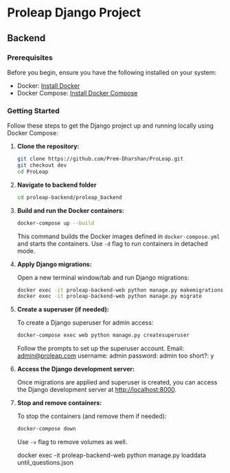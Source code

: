 # Proleap Django Project

## Backend

### Prerequisites

Before you begin, ensure you have the following installed on your system:

- Docker: [Install Docker](https://docs.docker.com/get-docker/)
- Docker Compose: [Install Docker Compose](https://docs.docker.com/compose/install/)

### Getting Started

Follow these steps to get the Django project up and running locally using Docker Compose:

1. **Clone the repository:**

   ```bash
   git clone https://github.com/Prem-Dharshan/ProLeap.git
   git checkout dev
   cd ProLeap
   ```

2. **Navigate to backend folder**

    ```bash
    cd proleap-backend/proleap_backend
    ```



3. **Build and run the Docker containers:**

   ```bash
   docker-compose up --build
   ```

   This command builds the Docker images defined in `docker-compose.yml` and starts the containers. Use `-d` flag to run containers in detached mode.

4. **Apply Django migrations:**

   Open a new terminal window/tab and run Django migrations:

   ```bash
   docker exec -it proleap-backend-web python manage.py makemigrations
   docker exec -it proleap-backend-web python manage.py migrate
   ```

5. **Create a superuser (if needed):**

   To create a Django superuser for admin access:

   ```bash
   docker-compose exec web python manage.py createsuperuser
   ```

   Follow the prompts to set up the superuser account.
   Email: admin@proleap.com
   username: admin
   password: admin
   too short?: y

6. **Access the Django development server:**

   Once migrations are applied and superuser is created, you can access the Django development server at [http://localhost:8000](http://localhost:8000).

7. **Stop and remove containers:**

   To stop the containers (and remove them if needed):

   ```bash
   docker-compose down
   ```

   Use `-v` flag to remove volumes as well.


   docker exec -it proleap-backend-web python manage.py loaddata until_questions.json
   